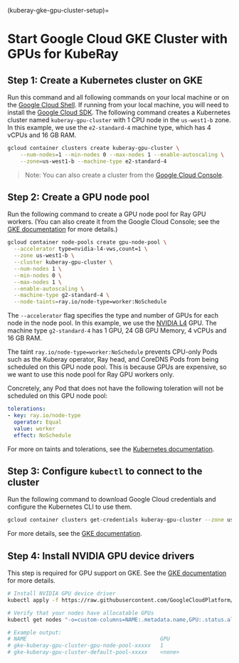 (kuberay-gke-gpu-cluster-setup)=

# Start Google Cloud GKE Cluster with GPUs for KubeRay

## Step 1: Create a Kubernetes cluster on GKE

Run this command and all following commands on your local machine or on the [Google Cloud Shell](https://cloud.google.com/shell). If running from your local machine, you will need to install the [Google Cloud SDK](https://cloud.google.com/sdk/docs/install). The following command creates a Kubernetes cluster named `kuberay-gpu-cluster` with 1 CPU node in the `us-west1-b` zone. In this example, we use the `e2-standard-4` machine type, which has 4 vCPUs and 16 GB RAM.

```sh
gcloud container clusters create kuberay-gpu-cluster \
    --num-nodes=1 --min-nodes 0 --max-nodes 1 --enable-autoscaling \
    --zone=us-west1-b --machine-type e2-standard-4
```

> Note: You can also create a cluster from the [Google Cloud Console](https://console.cloud.google.com/kubernetes/list).

## Step 2: Create a GPU node pool

Run the following command to create a GPU node pool for Ray GPU workers.
(You can also create it from the Google Cloud Console; see the [GKE documentation](https://cloud.google.com/kubernetes-engine/docs/how-to/node-taints#create_a_node_pool_with_node_taints) for more details.)

```sh
gcloud container node-pools create gpu-node-pool \
  --accelerator type=nvidia-l4-vws,count=1 \
  --zone us-west1-b \
  --cluster kuberay-gpu-cluster \
  --num-nodes 1 \
  --min-nodes 0 \
  --max-nodes 1 \
  --enable-autoscaling \
  --machine-type g2-standard-4 \
  --node-taints=ray.io/node-type=worker:NoSchedule 
```

The `--accelerator` flag specifies the type and number of GPUs for each node in the node pool. In this example, we use the [NVIDIA L4](https://cloud.google.com/compute/docs/gpus#l4-gpus) GPU. The machine type `g2-standard-4` has 1 GPU, 24 GB GPU Memory, 4 vCPUs and 16 GB RAM.

The taint `ray.io/node-type=worker:NoSchedule` prevents CPU-only Pods such as the Kuberay operator, Ray head, and CoreDNS Pods from being scheduled on this GPU node pool. This is because GPUs are expensive, so we want to use this node pool for Ray GPU workers only.

Concretely, any Pod that does not have the following toleration will not be scheduled on this GPU node pool:

```yaml
tolerations:
- key: ray.io/node-type
  operator: Equal
  value: worker
  effect: NoSchedule
```

For more on taints and tolerations, see the [Kubernetes documentation](https://kubernetes.io/docs/concepts/scheduling-eviction/taint-and-toleration/).

## Step 3: Configure `kubectl` to connect to the cluster

Run the following command to download Google Cloud credentials and configure the Kubernetes CLI to use them.

```sh
gcloud container clusters get-credentials kuberay-gpu-cluster --zone us-west1-b
```

For more details, see the [GKE documentation](https://cloud.google.com/kubernetes-engine/docs/how-to/cluster-access-for-kubectl).

## Step 4: Install NVIDIA GPU device drivers

This step is required for GPU support on GKE. See the [GKE documentation](https://cloud.google.com/kubernetes-engine/docs/how-to/gpus#installing_drivers) for more details.

```sh
# Install NVIDIA GPU device driver
kubectl apply -f https://raw.githubusercontent.com/GoogleCloudPlatform/container-engine-accelerators/master/nvidia-driver-installer/cos/daemonset-preloaded-latest.yaml

# Verify that your nodes have allocatable GPUs 
kubectl get nodes "-o=custom-columns=NAME:.metadata.name,GPU:.status.allocatable.nvidia\.com/gpu"

# Example output:
# NAME                                          GPU
# gke-kuberay-gpu-cluster-gpu-node-pool-xxxxx   1
# gke-kuberay-gpu-cluster-default-pool-xxxxx    <none>
```
